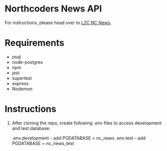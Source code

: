 # Northcoders News API

For instructions, please head over to [L2C NC News](https://l2c.northcoders.com/courses/be/nc-news).

# Requirements #

- psql
- node-postgres
- npm
- jest
- supertest
- express
- Nodemon


# Instructions #

1) After cloning the repo, create following .env files to access development and test database:
     
     .env.development 
          - add PGDATABASE = nc_news
     .env.test 
          - add PGDATABASE = nc_news_test

